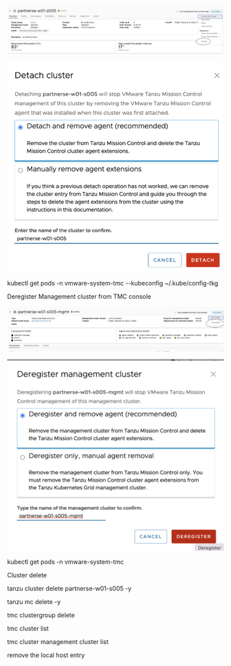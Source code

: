 
![Application](images/TMC-26.png)

![Application](images/TMC-27.png)

kubectl get pods -n vmware-system-tmc --kubeconfig ~/.kube/config-tkg

Deregister Management cluster from TMC console

![Application](images/TMC-28.png)

![Application](images/TMC-29.png)

kubectl get pods -n vmware-system-tmc

Cluster delete

tanzu cluster delete partnerse-w01-s005 -y

tanzu mc delete -y

tmc clustergroup delete

tmc cluster list

tmc cluster management cluster list

remove the local host entry 
